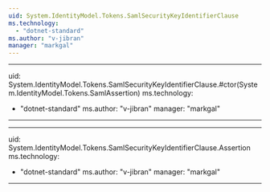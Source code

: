 ```yaml
---
uid: System.IdentityModel.Tokens.SamlSecurityKeyIdentifierClause
ms.technology: 
  - "dotnet-standard"
ms.author: "v-jibran"
manager: "markgal"
---
```


---
uid: System.IdentityModel.Tokens.SamlSecurityKeyIdentifierClause.#ctor(System.IdentityModel.Tokens.SamlAssertion)
ms.technology: 
  - "dotnet-standard"
ms.author: "v-jibran"
manager: "markgal"
---

---
uid: System.IdentityModel.Tokens.SamlSecurityKeyIdentifierClause.Assertion
ms.technology: 
  - "dotnet-standard"
ms.author: "v-jibran"
manager: "markgal"
---
